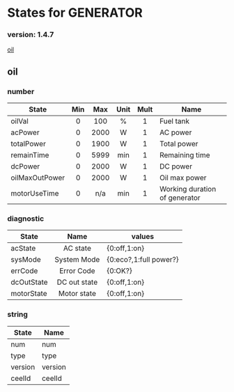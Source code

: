 # States for  GENERATOR
### version: 1.4.7

[oil](#oil)



## oil

### number
| State  |      Min     |      Max     |  Unit |  Mult |  Name |
|----------|:-------------:|:-------------:|:------:|:-----:|-----|
|oilVal|0 | 100 | % | 1 |  Fuel tank |
|acPower|0 | 2000 | W | 1 |  AC power |
|totalPower|0 | 1900 | W | 1 |  Total power |
|remainTime|0 | 5999 | min | 1 |  Remaining time |
|dcPower|0 | 2000 | W | 1 |  DC power |
|oilMaxOutPower|0 | 2000 | W | 1 |  Oil max power |
|motorUseTime|0 |  n/a | min | 1 |  Working duration of generator |


### diagnostic

| State  |     Name |  values |
|----------|:-------------:|------|
|acState| AC state | {0:off,1:on} |
|sysMode| System Mode | {0:eco?,1:full power?} |
|errCode| Error Code | {0:OK?} |
|dcOutState| DC out state | {0:off,1:on} |
|motorState| Motor state | {0:off,1:on} |

### string

| State  |  Name |
|----------|------|
|num| num |
|type| type |
|version| version |
|ceelId| ceelId |

